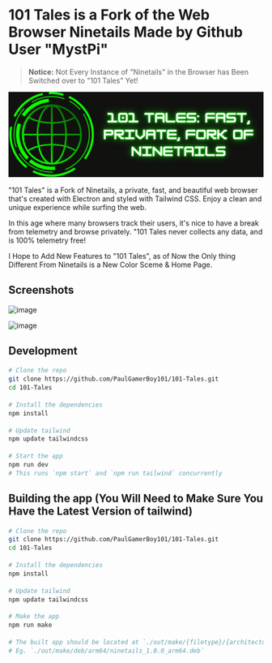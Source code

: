 # 101 Tales is a Fork of the Web Browser Ninetails Made by Github User "MystPi"
> <b>Notice:</b> Not Every Instance of "Ninetails" in the Browser has Been Switched over to "101 Tales" Yet!

<img width="1500" alt="101 Tales Banner" src="https://github.com/PaulGamerBoy101/101-Tales/blob/9ae08d1046fc4d5ed8ee61e3404e28754485c00e/101%20Tales%20Fast%2C%20Private%2C%20Fork%20of%20Ninetails.png">


"101 Tales" is a Fork of Ninetails, a private, fast, and beautiful web browser that's created with Electron and styled with Tailwind CSS. Enjoy a clean and unique experience while surfing the web.

In this age where many browsers track their users, it's nice to have a break from telemetry and browse privately. "101 Tales never collects any data, and is 100% telemetry free!

I Hope to Add New Features to "101 Tales", as of Now the Only thing Different From Ninetails is a New Color Sceme & Home Page.

## Screenshots
![image](https://user-images.githubusercontent.com/86574651/158018722-68023be6-b8a4-43b8-b1c9-16bdf886c744.png)

![image](https://user-images.githubusercontent.com/86574651/158018748-45ddc408-30b9-4baf-8ee0-4cad28fdbd48.png)

## Development
```bash
# Clone the repo
git clone https://github.com/PaulGamerBoy101/101-Tales.git
cd 101-Tales

# Install the dependencies
npm install

# Update tailwind
npm update tailwindcss

# Start the app
npm run dev
# This runs `npm start` and `npm run tailwind` concurrently
```

## Building the app (You Will Need to Make Sure You Have the Latest Version of tailwind)
```bash
# Clone the repo
git clone https://github.com/PaulGamerBoy101/101-Tales.git
cd 101-Tales

# Install the dependencies
npm install

# Update tailwind
npm update tailwindcss

# Make the app
npm run make

# The built app should be located at `./out/make/{filetype}/{architecture}/{filename}.{filetype}`
# Eg. `./out/make/deb/arm64/ninetails_1.0.0_arm64.deb`
```
